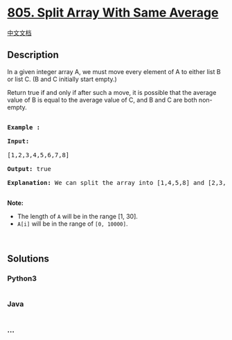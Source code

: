 # [805. Split Array With Same Average](https://leetcode.com/problems/split-array-with-same-average)

[中文文档](/solution/0800-0899/0805.Split%20Array%20With%20Same%20Average/README.md)

## Description

<p>In a given integer array A, we must move every element of A to either list B or list C. (B and C initially start empty.)</p>

<p>Return true if and only if after such a move, it is possible that the average value of B is equal to the average value of C, and B and C are both non-empty.</p>

<pre>

<strong>Example :</strong>

<strong>Input:</strong> 

[1,2,3,4,5,6,7,8]

<strong>Output:</strong> true

<strong>Explanation: </strong>We can split the array into [1,4,5,8] and [2,3,6,7], and both of them have the average of 4.5.

</pre>

<p><strong>Note:</strong></p>

<ul>
    <li>The length of <code>A</code> will be in the range&nbsp;[1, 30].</li>
    <li><code>A[i]</code> will be in the range of <code>[0, 10000]</code>.</li>
</ul>

<p>&nbsp;</p>

## Solutions

<!-- tabs:start -->

### **Python3**

```python

```

### **Java**

```java

```

### **...**

```

```

<!-- tabs:end -->
